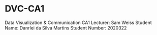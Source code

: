 # DVC-CA1
Data Visualization & Communication CA1
Lecturer: Sam Weiss
Student Name: Danrlei da Silva Martins
Student Number: 2020322
